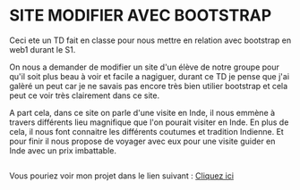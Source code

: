 # SITE MODIFIER AVEC BOOTSTRAP
Ceci ete un TD fait en classe pour nous mettre en relation avec bootstrap en web1 durant le S1.

On nous a demander de modifier un site d'un élève de notre groupe pour qu'il soit plus beau à voir et facile a nagiguer, durant ce TD je pense que j'ai galèré un peut
car je ne savais pas encore très bien utilier bootstrap et cela peut ce voir très clairement dans ce site.

A part cela, dans ce site on parle d'une visite en Inde, il nous emmène à travers différents lieu magnifique que l'on pourait visiter en Inde. En plus de cela, il nous font connaitre les différents coutumes et tradition Indienne. Et pour finir il nous propose de voyager avec eux pour une visite guider en Inde avec un prix imbattable. 

<img src="![Capture d’écran (128)](https://user-images.githubusercontent.com/103644537/166872222-fe6b488e-33df-4a4a-8791-8f790b47b2c8.png)" alt="" class="h-80 w-100">

Vous pouriez voir mon projet dans le lien suivant : 
  <a href="Villes.html">Cliquez ici</a>
